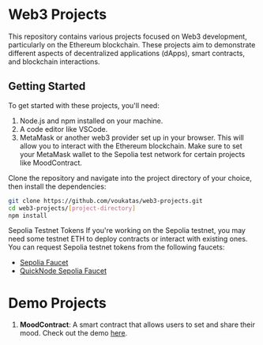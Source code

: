 # Web3 Projects

This repository contains various projects focused on Web3 development, particularly on the Ethereum blockchain.
These projects aim to demonstrate different aspects of decentralized applications (dApps), smart contracts, and blockchain interactions.

## Getting Started

To get started with these projects, you'll need:

1. Node.js and npm installed on your machine.
2. A code editor like VSCode.
3. MetaMask or another web3 provider set up in your browser. This will allow you to interact with the Ethereum blockchain. Make sure to set your MetaMask wallet to the Sepolia test network for certain projects like MoodContract.

Clone the repository and navigate into the project directory of your choice, then install the dependencies:

```bash
git clone https://github.com/voukatas/web3-projects.git
cd web3-projects/[project-directory]
npm install
```

Sepolia Testnet Tokens
If you're working on the Sepolia testnet, you may need some testnet ETH to deploy contracts or interact with existing ones. You can request Sepolia testnet tokens from the following faucets:
- [Sepolia Faucet](https://sepoliafaucet.com/)
- [QuickNode Sepolia Faucet](https://faucet.quicknode.com/ethereum/sepolia)

# Demo Projects
1. **MoodContract**: A smart contract that allows users to set and share their mood. Check out the demo [here](https://voukatas.github.io/web3-projects/MoodContract/).
